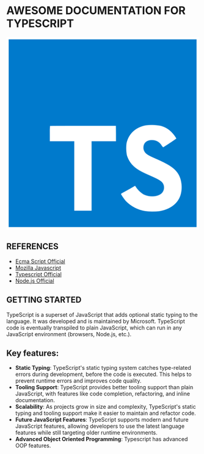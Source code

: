 # AWESOME DOCUMENTATION FOR TYPESCRIPT

![ts-icon](./artefacts/ts-icon.png)

## REFERENCES
* [Ecma Script Official](https://ecma-international.org/)
* [Mozilla Javascript](https://developer.mozilla.org/en-US/docs/Web/JavaScript)
* [Typescript Official](https://www.typescriptlang.org/)
* [Node.js Official](https://nodejs.org/en)

## GETTING STARTED

TypeScript is a superset of JavaScript that adds optional static typing to the language. It was developed and is maintained by Microsoft. TypeScript code is eventually transpiled to plain JavaScript, which can run in any JavaScript environment (browsers, Node.js, etc.).

## Key features:

- **Static Typing**: TypeScript's static typing system catches type-related errors during development, before the code is executed. This helps to prevent runtime errors and improves code quality.
- **Tooling Support**: TypeScript provides better tooling support than plain JavaScript, with features like code completion, refactoring, and inline documentation.
- **Scalability**: As projects grow in size and complexity, TypeScript's static typing and tooling support make it easier to maintain and refactor code.
- **Future JavaScript Features**: TypeScript supports modern and future JavaScript features, allowing developers to use the latest language features while still targeting older runtime environments.
- **Advanced Object Oriented Programming**: Typescript has advanced OOP features.
